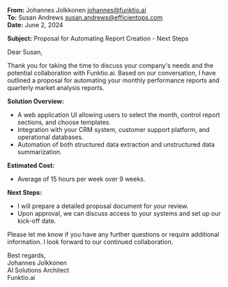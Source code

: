 **From:** Johannes Jolkkonen <johannes@funktio.ai>  
**To:** Susan Andrews <susan.andrews@efficientops.com>  
**Date:** June 2, 2024  

**Subject:** Proposal for Automating Report Creation - Next Steps  

Dear Susan,

Thank you for taking the time to discuss your company's needs and the potential collaboration with Funktio.ai. Based on our conversation, I have outlined a proposal for automating your monthly performance reports and quarterly market analysis reports.

**Solution Overview:**
- A web application UI allowing users to select the month, control report sections, and choose templates.
- Integration with your CRM system, customer support platform, and operational databases.
- Automation of both structured data extraction and unstructured data summarization.

**Estimated Cost:**
- Average of 15 hours per week over 9 weeks.

**Next Steps:**
- I will prepare a detailed proposal document for your review.
- Upon approval, we can discuss access to your systems and set up our kick-off date.

Please let me know if you have any further questions or require additional information. I look forward to our continued collaboration.

Best regards,  
Johannes Jolkkonen  
AI Solutions Architect  
Funktio.ai  
